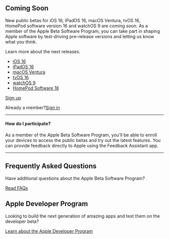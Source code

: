 Coming Soon
----------

New public betas for iOS 16, iPadOS 16, macOS Ventura, tvOS 16, HomePod software version 16 and watchOS 9 are coming soon. As a member of the Apple Beta Software Program, you can take part in shaping Apple software by test-driving pre-release versions and letting us know what you think.

Learn more about the next releases.

* [iOS 16](https://www.apple.com/ios/ios-16-preview/)
* [iPadOS 16](https://www.apple.com/ipados/ipados-16-preview/)
* [macOS Ventura](https://www.apple.com/macos/macos-ventura-preview/)
* [tvOS 16](https://www.apple.com/apple-tv-4k/)
* [watchOS 9](https://www.apple.com/watchos/watchos-preview/)
* [HomePod Software 16](https://www.apple.com/homepod-mini/)

[Sign up](https://beta.apple.com/sp/betaprogram/legal?lo=y)

Already a member?[Sign in](https://beta.apple.com/sp/betaprogram/legal?lo=y)

---

#### How do I participate? ####

As a member of the Apple Beta Software Program, you’ll be able to enroll your devices to access the public betas and try out the latest features. You can provide feedback directly to Apple using the Feedback Assistant app.

---

Frequently Asked Questions
----------

Have additional questions about
the Apple Beta Software Program?

[Read FAQs](https://beta.apple.com/sp/betaprogram/faq)

Apple Developer Program
----------

Looking to build the next generation of amazing apps and test them on the developer beta?

[Learn about the Apple Developer Program](https://developer.apple.com/programs/)
